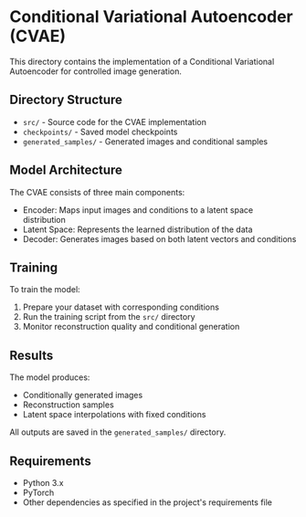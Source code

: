 # Conditional Variational Autoencoder (CVAE)

This directory contains the implementation of a Conditional Variational Autoencoder for controlled image generation.

## Directory Structure

- `src/` - Source code for the CVAE implementation
- `checkpoints/` - Saved model checkpoints
- `generated_samples/` - Generated images and conditional samples

## Model Architecture

The CVAE consists of three main components:
- Encoder: Maps input images and conditions to a latent space distribution
- Latent Space: Represents the learned distribution of the data
- Decoder: Generates images based on both latent vectors and conditions

## Training

To train the model:
1. Prepare your dataset with corresponding conditions
2. Run the training script from the `src/` directory
3. Monitor reconstruction quality and conditional generation

## Results

The model produces:
- Conditionally generated images
- Reconstruction samples
- Latent space interpolations with fixed conditions

All outputs are saved in the `generated_samples/` directory.

## Requirements

- Python 3.x
- PyTorch
- Other dependencies as specified in the project's requirements file 